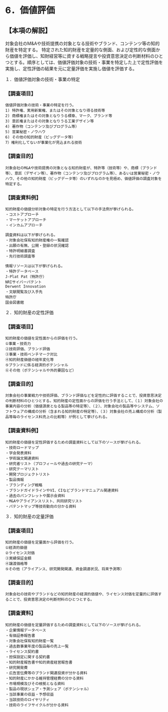 # 6．価値評価

## 【本項の解説】
対象会社のM&Aや技術提携の対象となる技術やブランド、コンテンツ等の知的財産を特定する。
特定された知的財産を定量的な側面、および定性的な側面から価値を評価し、知財経営等に資する戦略提言や投資意思決定の判断材料のひとつとする。順序としては、価値評価対象の技術・事業を特定した上で定性評価を実施し、定性評価の結果を元に定量評価を実施し価値を評価する。

１．価値評価対象の技術・事業の特定

### 【調査項目】
	価値評価対象の技術・事業の特定を行う。
	1) 特許権、実用新案権、またはその対象となり得る技術等
	2) 商標権またはその対象となりうる標章、マーク、ブランド等
	3) 意匠権またはその対象となりうる工業デザイン等
	4) 著作物（コンテンツ及びプログラム等）
	5) 営業秘密・ノウハウ
	6) その他の知的財産（ビッグデータ等）
	7）権利化してないが事業化が見込まれる技術
### 【調査目的】
	対象会社のM&Aや技術提携の対象となる知的財産が、特許等（技術等）や、商標（ブランド等）、意匠（デザイン等）、著作物（コンテンツ及びプログラム等）、あるいは営業秘密・ノウハウ、その他の知的財産（ビッグデータ等）のいずれなのかを見極め、価値評価の調査対象を特定する。
### 【調査資料例】
	知的財産の価値分析対象の特定を行う方法として以下の手法例が挙げられる。
	・コストアプローチ
	・マーケットアプローチ
	・インカムアプローチ

	調査資料は以下が挙げられる。
	・対象会社保有知的財産権の一覧確認
	・出願の有無、公開・登録の状況確認
	・特許明細書調査
	・先行技術調査等

	情報リソースは以下が挙げられる。
	・特許データベース
	J-Plat Pat（特許庁）
	NRIサイバーパテント
	Derwent Innovation
	・文献閲覧及び入手先
	特許庁
	国会図書館


２．知的財産の定性評価
### 【調査項目】
	知的財産の価値を定性面からの評価を行う。
	①事業・技術力
	②技術評価、ブランド評価
	③事業・技術ベンチマーク対比
	④知的財産価値の経年変化等
	⑤ブランドに係る経済的ポテンシャル
	⑥その他（ポテンシャルや外的要因など）

### 【調査目的】
	対象会社の事業戦力や技術評価、ブランド評価などを定性的に評価することで、投資意思決定の判断材料のひとつとする。知的財産の定性面からの評価を行う手法として、（１）対象会社の事業内容の分析（価値源泉となる製品等の特定等）、（２）、対象会社の製品等やシステム、ソフトウェアの構成の分析（含まれる知的財産の特定等）、（３）対象会社の売上構成の分析（製品等毎のライセンス料売上の比較等）が例として挙げられる。
### 【調査資料例】
	知的財産の価値を定性評価するための調査資料として以下のソースが挙げられる。
	・技術ロードマップ
	・学会発表資料
	・学術論文関連資料
	・研究者リスト（プロフィールや過去の研究テーマ）
	・研究テーマリスト
	・開発プロジェクトリスト
	・製品情報
	・ブランディング戦略
	・ブランドガイドラインやVI、CIなどブランドマニュアル関連資料
	・過去のパンフレットや展示会資料
	・M&Aやアライアンスリスト、共同研究リスト
	・パテントマップ等技術動向の分かる資料


３．知的財産の定量評価
### 【調査項目】
	知的財産の価値を定量面から評価を行う。
	①経済的価値
	②ライセンス対価
	③実績保証金額
	④譲渡価格等
	⑤その他（アライアンス、研究開発関連、資金調達状況、将来予測等）
### 【調査目的】
	対象会社の技術やブランドなどの知的財産の経済的価値や、ライセンス対価を定量的に評価することで、投資意思決定の判断材料のひとつとする。
### 【調査資料】
	知的財産の価値を定量評価するための調査資料として以下のソースが挙げられる。
	・企業情報データベース
	・有価証券報告書
	・対象会社保有知的財産一覧
	・過去数事業年度の製品毎の売上一覧
	・ライセンス契約書　　
	・担保設定に関する契約書
	・知的財産報告書や知的資産経営報告書
	・研究開発費
	・広告宣伝費等のブランド関連投資が分かる資料
	・知的財産にかかる維持管理経費の分かる資料
	・市場規模及びその根拠となる資料
	・製品の現状シェア・予測シェア（ポテンシャル）
	・当該事業の収益・予想収益
	・当該技術のロイヤリティ
	・技術のライフサイクルが分かる資料
